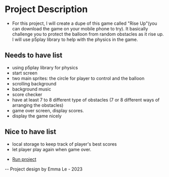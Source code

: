 # Project Description
- For this project, I will create a dupe of this game called "Rise Up"(you can download the game on your mobile phone to try). It basically challenge you to protect the balloon from random obstacles as it rise up. I will use p5play library to help with the physics in the game.


## Needs to have list
- using p5play library for physics
- start screen
- two main sprites: the circle for player to control and the balloon
- scrolling background
- background music
- score checker
- have at least 7 to 8 different type of obstacles (7 or 8 different ways of arranging the obstacles)
- game over screen, display scores.
- display the game nicely

## Nice to have list
- local storage to keep track of player's best scores
- let player play again when game over.
  

+ [Run project](cs30-major-project/cs30-major-project/index.html)

 -- Project design by Emma Le - 2023 

